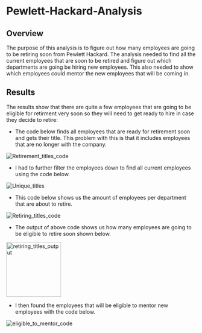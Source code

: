 # Pewlett-Hackard-Analysis

## Overview
The purpose of this analysis is to figure out how many employees are going to be retiring soon from Pewlett Hackard. The analysis needed to find all the current employees that are soon to be retired and figure out which departments are going be hiring new employees. This also needed to show which employees could mentor the new employees that will be coming in. 

## Results
The results show that there are quite a few employees that are going to be eligible for retirment very soon so they will need to get ready to hire in case they decide to retire:
- The code below finds all employees that are ready for retirement soon and gets their title. This problem with this is that it includes employees that are no longer with the company. 

![Retirement_titles_code](https://user-images.githubusercontent.com/94948877/153533641-a81d75c3-4ee4-439e-8f12-2e6a1d2948a7.png)

- I had to further filter the employees down to find all current employees using the code below. 

![Unique_titles](https://user-images.githubusercontent.com/94948877/153533783-b90c3f34-a8e8-4a7e-939a-1984793e6e9e.png)

- This code below shows us the amount of employees per department that are about to retire.

![Retiring_titles_code](https://user-images.githubusercontent.com/94948877/153534081-a3e312fe-2dfa-4654-a28f-1bd8c1fb23f1.png)

- The output of above code shows us how many employees are going to be eligible to retire soon shown below.

<img width="145" alt="retiring_titles_output" src="https://user-images.githubusercontent.com/94948877/153534131-97121c8a-8969-4fd5-8f44-7296d2b67406.png">

- I then found the employees that will be eligible to mentor new employees with the code below.

![eligible_to_mentor_code](https://user-images.githubusercontent.com/94948877/153534198-3fa8a372-ea9e-44e0-9733-d03fcdc85b3a.png)
